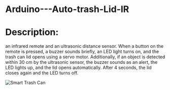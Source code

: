 # Arduino---Auto-trash-Lid-IR


# Description:
an infrared remote and an ultrasonic distance sensor.
When a button on the remote is pressed, a buzzer sounds briefly, an LED light turns on, and the trash can lid opens using a servo motor.
Additionally, if an object is detected within 30 cm by the ultrasonic sensor, the buzzer sounds as an alert, the LED lights up, and the lid opens automatically.
After 4 seconds, the lid closes again and the LED turns off.


![Smart Trash Can](trashcan.jpg)
